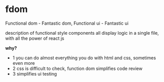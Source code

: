 # fdom

Functional dom - Fantastic dom, Functional ui - Fantastic ui

description of functional style components
all display logic in a single file, with all the power of react js

**why?**
- 1 you can do almost everything you do with html and css, sometimes even more
- 2 css is difficult to check, function dom simplifies code review
- 3 simplifies ui testing
